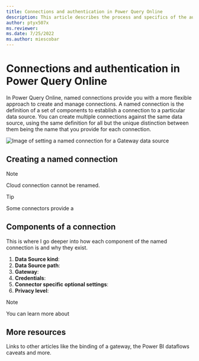 ```yaml
---
title: Connections and authentication in Power Query Online
description: This article describes the process and specifics of the authentication process in Power Query Online.
author: ptyx507x
ms.reviewer: 
ms.date: 7/25/2022
ms.author: miescobar
---
```


# Connections and authentication in Power Query Online

In Power Query Online, named connections provide you with a more flexible approach to create and manage connections. A named connection is the definition of a set of components to establish a connection to a particular data source. You can create multiple connections against the same data source, using the same definition for all but the unique distinction between them being the name that you provide for each connection.

![Image of setting a named connection for a Gateway data source]()

## Creating a named connection


>[!NOTE]
> Cloud connection cannot be renamed.

>[!TIP]
> Some connectors provide a 

## Components of a connection

This is where I go deeper into how each component of the named connection is and why they exist.

1. **Data Source kind**:
2. **Data Source path**:
3. **Gateway**:
4. **Credentials**:
5. **Connector specific optional settings**:
6. **Privacy level**:

>[!NOTE]
> You can learn more about 

## More resources

Links to other articles like the binding of a gateway, the Power BI dataflows caveats and more.